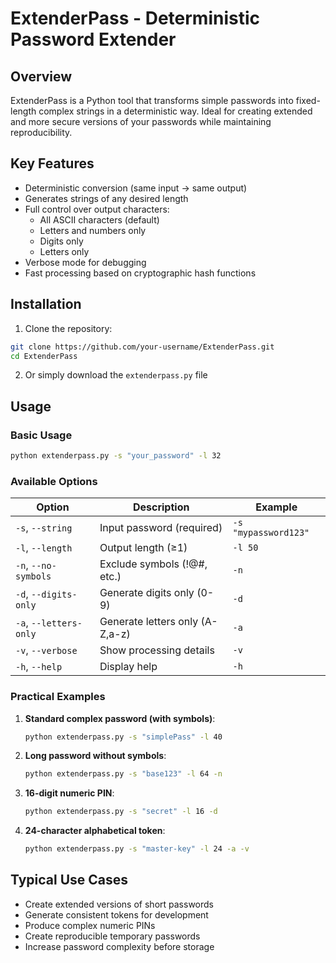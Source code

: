 # ExtenderPass - Deterministic Password Extender

## Overview

ExtenderPass is a Python tool that transforms simple passwords into fixed-length complex strings in a deterministic way. Ideal for creating extended and more secure versions of your passwords while maintaining reproducibility.

## Key Features

- Deterministic conversion (same input → same output)
- Generates strings of any desired length
- Full control over output characters:
  - All ASCII characters (default)
  - Letters and numbers only
  - Digits only
  - Letters only
- Verbose mode for debugging
- Fast processing based on cryptographic hash functions

## Installation

1. Clone the repository:
```bash
git clone https://github.com/your-username/ExtenderPass.git
cd ExtenderPass
```

2. Or simply download the `extenderpass.py` file

## Usage

### Basic Usage
```bash
python extenderpass.py -s "your_password" -l 32
```

### Available Options

| Option          | Description                                      | Example                     |
|----------------|-----------------------------------------------|-----------------------------|
| `-s`, `--string` | Input password (required)                    | `-s "mypassword123"`        |
| `-l`, `--length` | Output length (≥1)                           | `-l 50`                     |
| `-n`, `--no-symbols` | Exclude symbols (!@#, etc.)               | `-n`                        |
| `-d`, `--digits-only` | Generate digits only (0-9)               | `-d`                        |
| `-a`, `--letters-only` | Generate letters only (A-Z,a-z)         | `-a`                        |
| `-v`, `--verbose` | Show processing details                  | `-v`                        |
| `-h`, `--help`    | Display help                             | `-h`                        |

### Practical Examples

1. **Standard complex password (with symbols)**:
   ```bash
   python extenderpass.py -s "simplePass" -l 40
   ```

2. **Long password without symbols**:
   ```bash
   python extenderpass.py -s "base123" -l 64 -n
   ```

3. **16-digit numeric PIN**:
   ```bash
   python extenderpass.py -s "secret" -l 16 -d
   ```

4. **24-character alphabetical token**:
   ```bash
   python extenderpass.py -s "master-key" -l 24 -a -v
   ```

## Typical Use Cases

- Create extended versions of short passwords
- Generate consistent tokens for development
- Produce complex numeric PINs
- Create reproducible temporary passwords
- Increase password complexity before storage
